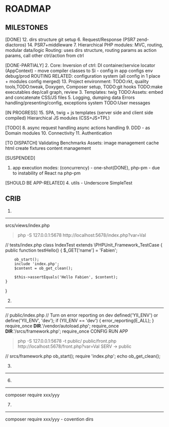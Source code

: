 ROADMAP
=======

MILESTONES
-------

[DONE]
12. dirs structure
   git setup
6. Request/Response (PSR7 zend-diactoros)
14. PSR7+middleware
7. Hierarchical PHP modules: MVC, routing, modular data/logic
   Routing: uses dirs structure, routing params as action params, call other ctrl/action from ctrl

[DONE-PARTIALY]
2. Core:
       Inversion of ctrl: DI container/service locator (AppContext)
        - move compiler classes to Si
        - config in app configs
       env debug/prod
       ROUTING RELATED: configuration system (all config in 1 place + modules config merged)
13. Project environment: TODO:rkt, quality tools,TODO:tweak, Doxygen, Composer setup, TODO:git hooks
        TODO:make executables dep/call graph, review
3. Templates: twig
   TODO:Assets: embed and concatenate CSS/JS files
5. Logging, dumping data
   Errors handling/presenting/config, exceptions system
   TODO:User messages

[IN PROGRESS]
15. SPA, twig + js templates (server side and client side compiled)
   Hierarchical JS modules (CSS+JS+TPL)

[TODO]
8. async request handling
   async actions handling
9. DDD - as Domain modules
10. Connectivity
11. Authentication

[TO DISPATCH]
Validating
Benchmarks
Assets: image management
cache
html create
fixtures
content management

[SUSPENDED]
1. app execution modes: (concurrency) -  one-shot(DONE), php-pm     - due to instability of React na php-pm

[SHOULD BE APP-RELATED]
4. utils - Underscore
   SimpleTest



CRIB
-------

1.
-------
srcs/views/index.php
    <?php
    header('Content-Type: text/html; charset=utf-8');
    printf('Var is %s', htmlspecialchars(isset($_GET['name']) ? $_GET['name'] : 'World', ENT_QUOTES, 'UTF-8'));
    ?>
> php -S 127.0.0.1:5678     http://localhost:5678/index.php?var=Val

// tests/index.php
class IndexTest extends \PHPUnit_Framework_TestCase
{
    public function testHello()
    {
        $_GET['name'] = 'Fabien';

        ob_start();
        include 'index.php';
        $content = ob_get_clean();

        $this->assertEquals('Hello Fabien', $content);
    }
}

2.
-------
// public/index.php
// Turn on error reporting on dev
defined('YII_ENV') or define('YII_ENV', 'dev');
if (YII_ENV == 'dev') {
    error_reporting(E_ALL);
}
require_once __DIR__.'/vendor/autoload.php';
require_once __DIR__.'/srcs/framework.php';
require_once CONFIG
RUN APP
> php -S 127.0.0.1:5678 -t public/ public/front.php     http://localhost:5678/front.php?var=Val
> SERV -> public

// srcs/framework.php
ob_start();
require 'index.php';
echo ob_get_clean();

3.
-------

6.
-------
composer require xxx/yyy

7.
-------
composer require xxx/yyy - covention dirs
